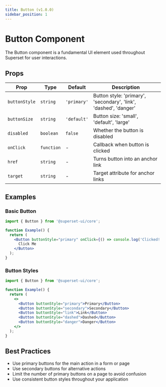 ```yaml
---
title: Button (v1.0.0)
sidebar_position: 1
---
```


# Button Component

The Button component is a fundamental UI element used throughout Superset for user interactions.

## Props

| Prop | Type | Default | Description |
|------|------|---------|-------------|
| `buttonStyle` | `string` | `'primary'` | Button style: 'primary', 'secondary', 'link', 'dashed', 'danger' |
| `buttonSize` | `string` | `'default'` | Button size: 'small', 'default', 'large' |
| `disabled` | `boolean` | `false` | Whether the button is disabled |
| `onClick` | `function` | - | Callback when button is clicked |
| `href` | `string` | - | Turns button into an anchor link |
| `target` | `string` | - | Target attribute for anchor links |

## Examples

### Basic Button

```jsx
import { Button } from '@superset-ui/core';

function Example() {
  return (
    <Button buttonStyle="primary" onClick={() => console.log('Clicked!')}>
      Click Me
    </Button>
  );
}
```

### Button Styles

```jsx
import { Button } from '@superset-ui/core';

function Example() {
  return (
    <>
      <Button buttonStyle="primary">Primary</Button>
      <Button buttonStyle="secondary">Secondary</Button>
      <Button buttonStyle="link">Link</Button>
      <Button buttonStyle="dashed">Dashed</Button>
      <Button buttonStyle="danger">Danger</Button>
    </>
  );
}
```

## Best Practices

- Use primary buttons for the main action in a form or page
- Use secondary buttons for alternative actions
- Limit the number of primary buttons on a page to avoid confusion
- Use consistent button styles throughout your application
